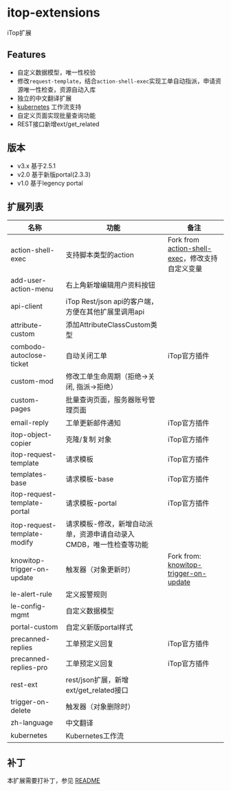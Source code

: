 # itop-extensions
iTop扩展

## Features
- 自定义数据模型，唯一性校验
- 修改`request-template`，结合`action-shell-exec`实现工单自动指派，申请资源唯一性检查，资源自动入库
- 独立的中文翻译扩展
- [kubernetes](kubernetes) 工作流支持
- 自定义页面实现批量查询功能
- REST接口新增ext/get_related

## 版本
- v3.x 基于2.5.1
- v2.0 基于新版portal(2.3.3)
- v1.0 基于legency portal

## 扩展列表

| 名称 | 功能 |备注 |
| ---- | ---- | --- |
|action-shell-exec |支持脚本类型的action |Fork from [action-shell-exec](https://github.com/itop-itsm-ru/action-shell-exec)，修改支持自定义变量 |
|add-user-action-menu |右上角新增编辑用户资料按钮 | |
|api-client | iTop Rest/json api的客户端，方便在其他扩展里调用api | |
|attribute-custom |添加AttributeClassCustom类型 | |
|combodo-autoclose-ticket | 自动关闭工单 |iTop官方插件 |
|custom-mod |修改工单生命周期（拒绝->关闭, 指派->拒绝） | |
|custom-pages |批量查询页面，服务器账号管理页面 | |
|email-reply | 工单更新邮件通知 |iTop官方插件 |
|itop-object-copier |克隆/复制 对象 |iTop官方插件 |
|itop-request-template |请求模板 |iTop官方插件 |
|templates-base |请求模板-base |iTop官方插件 |
|itop-request-template-portal |请求模板-portal |iTop官方插件 |
|itop-request-template-modify |请求模板-修改，新增自动派单，资源申请自动录入CMDB，唯一性检查等功能 | |
|knowitop-trigger-on-update |触发器（对象更新时） |Fork from: [knowitop-trigger-on-update](https://github.com/vbkunin/knowitop-trigger-on-update) |
|le-alert-rule |定义报警规则 | |
|le-config-mgmt |自定义数据模型 | |
|portal-custom |自定义新版portal样式 | |
|precanned-replies |工单预定义回复 |iTop官方插件 |
|precanned-replies-pro |工单预定义回复 |iTop官方插件 |
|rest-ext |rest/json扩展，新增ext/get_related接口 |
|trigger-on-delete |触发器（对象删除时） | |
|zh-language |中文翻译 | |
|kubernetes |Kubernetes工作流 | |

## 补丁
本扩展需要打补丁，参见 [README](patches)
